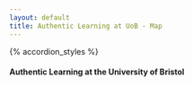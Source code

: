 ```yaml
---
layout: default
title: Authentic Learning at UoB - Map
---
```


{% accordion_styles %}

<div class="full-view">

#### Authentic Learning at the University of Bristol

<div id='map' style='width: 100%; height: 80vh;'></div>

</div>

<script src='https://api.mapbox.com/mapbox-gl-js/v1.7.0/mapbox-gl.js'></script>
<link href='https://api.mapbox.com/mapbox-gl-js/v1.7.0/mapbox-gl.css' rel='stylesheet' />

<script>const exports = {};</script>
<script src='https://unpkg.com/nested-accordion@1.2.4/dist/generateHtml.js'></script>
<script src='/assets/authenticlearningmap.js'></script>

